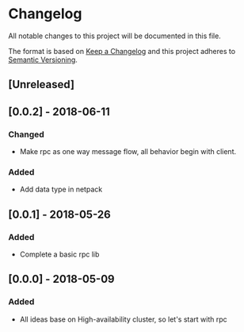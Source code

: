 # Changelog
All notable changes to this project will be documented in this file.

The format is based on [Keep a Changelog](http://keepachangelog.com/en/1.0.0/)
and this project adheres to [Semantic Versioning](http://semver.org/spec/v2.0.0.html).

## [Unreleased]
## [0.0.2] - 2018-06-11
### Changed
- Make rpc as one way message flow, all behavior begin with client.
### Added
- Add data type in netpack

## [0.0.1] - 2018-05-26
### Added
- Complete a basic rpc lib

## [0.0.0] - 2018-05-09
### Added
- All ideas base on High-availability cluster, so let's start with rpc

